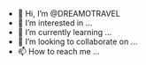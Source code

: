 - 👋 Hi, I’m @DREAMOTRAVEL
- 👀 I’m interested in ...
- 🌱 I’m currently learning ...
- 💞️ I’m looking to collaborate on ...
- 📫 How to reach me ...

<!---
DREAMOTRAVEL/DREAMOTRAVEL is a ✨ special ✨ repository because its `README.md` (this file) appears on your GitHub profile.
You can click the Preview link to take a look at your changes.
--->
